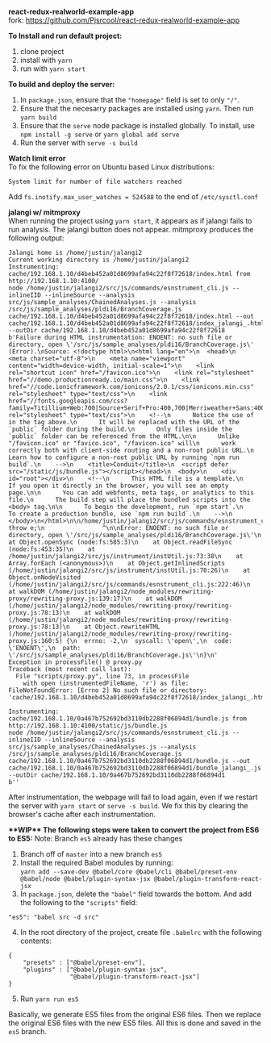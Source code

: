 **react-redux-realworld-example-app**\
fork: https://github.com/Pjsrcool/react-redux-realworld-example-app

**To Install and run default project:**
1. clone project
2. install with ``yarn``
3. run with ``yarn start``

**To build and deploy the server:**
1. In `package.json`, ensure that the `"homepage"` field is set to only `"/"`.
2. Ensure that the necesarry packages are installed using `yarn`. Then run `yarn build`
3. Ensure that the `serve` node package is installed globally. To install, use `npm install -g serve` or `yarn global add serve`
4. Run the server with `serve -s build`

**Watch limit error**\
To fix the following error on Ubuntu based Linux distributions:
```
System limit for number of file watchers reached
```
Add ``fs.inotify.max_user_watches = 524588`` to the end of ``/etc/sysctl.conf``

**jalangi w/ mitmproxy**\
When running the project using ``yarn start``, it appears as if jalangi fails to run analysis. The jalangi button does not appear. mitmproxy produces the following output:
```
Jalangi home is /home/justin/jalangi2
Current working directory is /home/justin/jalangi2
Instrumenting: cache/192.168.1.10/d4beb452a01d8699afa94c22f8f72618/index.html from http://192.168.1.10:4100/
node /home/justin/jalangi2/src/js/commands/esnstrument_cli.js --inlineIID --inlineSource --analysis src/js/sample_analyses/ChainedAnalyses.js --analysis /src/js/sample_analyses/pldi16/BranchCoverage.js cache/192.168.1.10/d4beb452a01d8699afa94c22f8f72618/index.html --out cache/192.168.1.10/d4beb452a01d8699afa94c22f8f72618/index_jalangi_.html --outDir cache/192.168.1.10/d4beb452a01d8699afa94c22f8f72618
b'Failure during HTML instrumentation: ENOENT: no such file or directory, open \'/src/js/sample_analyses/pldi16/BranchCoverage.js\' (Error).\nSource: <!doctype html>\n<html lang="en">\n  <head>\n    <meta charset="utf-8">\n    <meta name="viewport" content="width=device-width, initial-scale=1">\n    <link rel="shortcut icon" href="/favicon.ico">\n    <link rel="stylesheet" href="//demo.productionready.io/main.css">\n    <link href="//code.ionicframework.com/ionicons/2.0.1/css/ionicons.min.css" rel="stylesheet" type="text/css">\n    <link href="//fonts.googleapis.com/css?family=Titillium+Web:700|Source+Serif+Pro:400,700|Merriweather+Sans:400,700|Source+Sans+Pro:400,300,600,700,300italic,400italic,600italic,700italic&display=swap" rel="stylesheet" type="text/css">\n    <!--\n      Notice the use of  in the tag above.\n      It will be replaced with the URL of the `public` folder during the build.\n      Only files inside the `public` folder can be referenced from the HTML.\n\n      Unlike "/favicon.ico" or "favico.ico", "/favicon.ico" will\n      work correctly both with client-side routing and a non-root public URL.\n      Learn how to configure a non-root public URL by running `npm run build`.\n    -->\n    <title>Conduit</title>\n  <script defer src="/static/js/bundle.js"></script></head>\n  <body>\n    <div id="root"></div>\n    <!--\n      This HTML file is a template.\n      If you open it directly in the browser, you will see an empty page.\n\n      You can add webfonts, meta tags, or analytics to this file.\n      The build step will place the bundled scripts into the <body> tag.\n\n      To begin the development, run `npm start`.\n      To create a production bundle, use `npm run build`.\n    -->\n  </body>\n</html>\n\n/home/justin/jalangi2/src/js/commands/esnstrument_cli.js:252\n                throw e;\n                ^\n\nError: ENOENT: no such file or directory, open \'/src/js/sample_analyses/pldi16/BranchCoverage.js\'\n    at Object.openSync (node:fs:585:3)\n    at Object.readFileSync (node:fs:453:35)\n    at /home/justin/jalangi2/src/js/instrument/instUtil.js:73:38\n    at Array.forEach (<anonymous>)\n    at Object.getInlinedScripts (/home/justin/jalangi2/src/js/instrument/instUtil.js:70:26)\n    at Object.onNodeVisited (/home/justin/jalangi2/src/js/commands/esnstrument_cli.js:222:46)\n    at walkDOM (/home/justin/jalangi2/node_modules/rewriting-proxy/rewriting-proxy.js:139:17)\n    at walkDOM (/home/justin/jalangi2/node_modules/rewriting-proxy/rewriting-proxy.js:78:13)\n    at walkDOM (/home/justin/jalangi2/node_modules/rewriting-proxy/rewriting-proxy.js:78:13)\n    at Object.rewriteHTML (/home/justin/jalangi2/node_modules/rewriting-proxy/rewriting-proxy.js:160:5) {\n  errno: -2,\n  syscall: \'open\',\n  code: \'ENOENT\',\n  path: \'/src/js/sample_analyses/pldi16/BranchCoverage.js\'\n}\n'
Exception in processFile() @ proxy.py
Traceback (most recent call last):
  File "scripts/proxy.py", line 73, in processFile
    with open (instrumentedFileName, 'r') as file:
FileNotFoundError: [Errno 2] No such file or directory: 'cache/192.168.1.10/d4beb452a01d8699afa94c22f8f72618/index_jalangi_.html'

Instrumenting: cache/192.168.1.10/0a467b752692bd3110db2288f06894d1/bundle.js from http://192.168.1.10:4100/static/js/bundle.js
node /home/justin/jalangi2/src/js/commands/esnstrument_cli.js --inlineIID --inlineSource --analysis src/js/sample_analyses/ChainedAnalyses.js --analysis /src/js/sample_analyses/pldi16/BranchCoverage.js cache/192.168.1.10/0a467b752692bd3110db2288f06894d1/bundle.js --out cache/192.168.1.10/0a467b752692bd3110db2288f06894d1/bundle_jalangi_.js --outDir cache/192.168.1.10/0a467b752692bd3110db2288f06894d1
b''

```
After instrumentation, the webpage will fail to load again, even if we restart the server with ``yarn start`` or ``serve -s build``. We fix this by clearing the browser's cache after each instrumentation.

**\*\*WIP\*\* The following steps were taken to convert the project from ES6 to ES5:**
Note: Branch `es5` already has these changes
1. Branch off of `master` into a new branch `es5`
2. Install the required Babel modules by running:\
 `yarn add --save-dev @babel/core @babel/cli @babel/preset-env @babel/node @babel/plugin-syntax-jsx @babel/plugin-transform-react-jsx`
3. In `package.json`, delete the `"babel"` field towards the bottom. And add the following to the `"scripts"` field:
```
"es5": "babel src -d src"
```
4. In the root directory of the project, create file `.babelrc` with the following contents:
```
{
	"presets" : ["@babel/preset-env"],
	"plugins" : ["@babel/plugin-syntax-jsx",
				 "@babel/plugin-transform-react-jsx"]
}
```
5. Run `yarn run es5`

Basically, we generate ES5 files from the original ES6 files. Then we replace the original ES6 files with the new ES5 files. All this is done and saved in the `es5` branch.